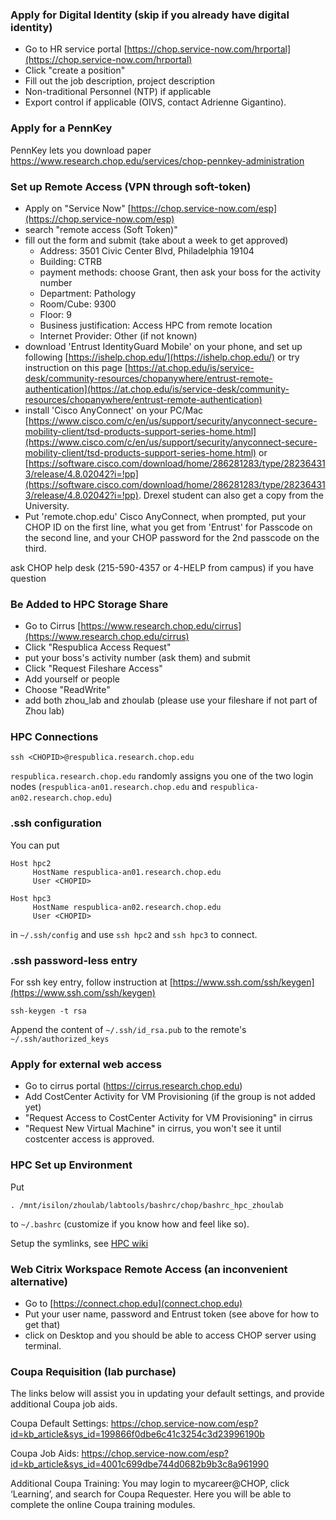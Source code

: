 ### Apply for Digital Identity (skip if you already have digital identity)

- Go to HR service portal [https://chop.service-now.com/hrportal](https://chop.service-now.com/hrportal)
- Click "create a position"
- Fill out the job description, project description
- Non-traditional Personnel (NTP) if applicable
- Export control if applicable (OIVS, contact Adrienne Gigantino).

### Apply for a PennKey

PennKey lets you download paper
https://www.research.chop.edu/services/chop-pennkey-administration

### Set up Remote Access (VPN through soft-token)

- Apply on "Service Now"
[https://chop.service-now.com/esp](https://chop.service-now.com/esp)
- search "remote access (Soft Token)"
- fill out the form and submit (take about a week to get approved)
     - Address: 3501 Civic Center Blvd, Philadelphia 19104
     - Building: CTRB
     - payment methods: choose Grant, then ask your boss for the activity number
     - Department: Pathology
     - Room/Cube: 9300
     - Floor: 9
     - Business justification: Access HPC from remote location
     - Internet Provider: Other (if not known)
- download 'Entrust IdentityGuard Mobile' on your phone, and set up following [https://ishelp.chop.edu/](https://ishelp.chop.edu/)
or try instruction on this page [https://at.chop.edu/is/service-desk/community-resources/chopanywhere/entrust-remote-authentication](https://at.chop.edu/is/service-desk/community-resources/chopanywhere/entrust-remote-authentication)
- install 'Cisco AnyConnect' on your PC/Mac [https://www.cisco.com/c/en/us/support/security/anyconnect-secure-mobility-client/tsd-products-support-series-home.html](https://www.cisco.com/c/en/us/support/security/anyconnect-secure-mobility-client/tsd-products-support-series-home.html) or [https://software.cisco.com/download/home/286281283/type/282364313/release/4.8.02042?i=!pp](https://software.cisco.com/download/home/286281283/type/282364313/release/4.8.02042?i=!pp). Drexel student can also get a copy from the University.
- Put 'remote.chop.edu' Cisco AnyConnect, when prompted, put your CHOP ID on the first line, what you get from 'Entrust' for Passcode on the second line, and your CHOP password for the 2nd passcode on the third.

ask CHOP help desk (215-590-4357 or 4-HELP from campus) if you have question

### Be Added to HPC Storage Share

- Go to 
Cirrus
[https://www.research.chop.edu/cirrus](https://www.research.chop.edu/cirrus)
- Click "Respublica Access Request"
- put your boss's activity number (ask them) and submit
- Click "Request Fileshare Access"
- Add yourself or people
- Choose "ReadWrite"
- add both zhou_lab and zhoulab (please use your fileshare if not part of Zhou lab)

### HPC Connections

```
ssh <CHOPID>@respublica.research.chop.edu
```


`respublica.research.chop.edu` randomly assigns you one of the two login nodes (`respublica-an01.research.chop.edu` and `respublica-an02.research.chop.edu`)


### .ssh configuration

You can put

```
Host hpc2
     HostName respublica-an01.research.chop.edu
     User <CHOPID>

Host hpc3
     HostName respublica-an02.research.chop.edu
     User <CHOPID>
```

in `~/.ssh/config` and use `ssh hpc2` and `ssh hpc3` to connect.

### .ssh password-less entry

For ssh key entry, follow instruction at [https://www.ssh.com/ssh/keygen](https://www.ssh.com/ssh/keygen)

```
ssh-keygen -t rsa
```

Append the content of `~/.ssh/id_rsa.pub` to the remote's `~/.ssh/authorized_keys`

### Apply for external web access

- Go to cirrus portal (https://cirrus.research.chop.edu)
- Add CostCenter Activity for VM Provisioning (if the group is not added yet)
- "Request Access to CostCenter Activity for VM Provisioning" in cirrus
- "Request New Virtual Machine" in cirrus, you won't see it until costcenter access is approved.

### HPC Set up Environment

Put
```
. /mnt/isilon/zhoulab/labtools/bashrc/chop/bashrc_hpc_zhoulab
```

to `~/.bashrc` (customize if you know how and feel like so).

Setup the symlinks, see [HPC wiki](https://github.com/zhou-lab/labwiki/blob/master/HPC.md)

### Web Citrix Workspace Remote Access (an inconvenient alternative)

- Go to [https://connect.chop.edu](connect.chop.edu)
- Put your user name, password and Entrust token (see above for how to get that)
- click on Desktop and you should be able to access CHOP server using terminal.

### Coupa Requisition (lab purchase)

The links below will assist you in updating your default settings, and provide additional Coupa job aids.

Coupa Default Settings: https://chop.service-now.com/esp?id=kb_article&sys_id=199866f0dbe6c41c3254c3d23996190b

Coupa Job Aids:  https://chop.service-now.com/esp?id=kb_article&sys_id=4001c699dbe744d0682b9b3c8a961990

Additional Coupa Training: You may login to mycareer@CHOP, click ‘Learning’, and search for Coupa Requester. Here you will be able to complete the online Coupa training modules.
